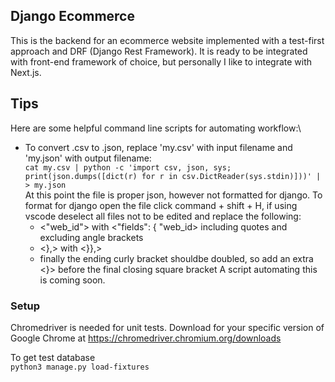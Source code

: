 ## Django Ecommerce

This is the backend for an ecommerce website implemented with a test-first approach and DRF (Django Rest Framework). It is ready to be integrated with front-end framework of choice, but personally I like to integrate with Next.js.

## Tips 
Here are some helpful command line scripts for automating workflow:\
- To convert .csv to .json, replace 'my.csv' with input filename and 'my.json' with output filename:\
    `cat my.csv | python -c 'import csv, json, sys; print(json.dumps([dict(r) for r in csv.DictReader(sys.stdin)]))' | > my.json`\
At this point the file is proper json, however not formatted for django. To format for django open the file click command + shift + H, if using vscode deselect all files not to be edited and replace the following:
   * <"web_id"> with <"fields": { "web_id> including quotes and excluding angle brackets
   * <},> with <}},> 
   * finally the ending curly bracket shouldbe doubled, so add an extra <}> before the final closing square bracket
 A script automating this is coming soon.



### Setup
Chromedriver is needed for unit tests. Download for your specific version of Google Chrome at https://chromedriver.chromium.org/downloads

To get test database\
`python3 manage.py load-fixtures`




